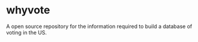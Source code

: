 # whyvote
A open source repository for the information required to build a database of voting in the US. 
